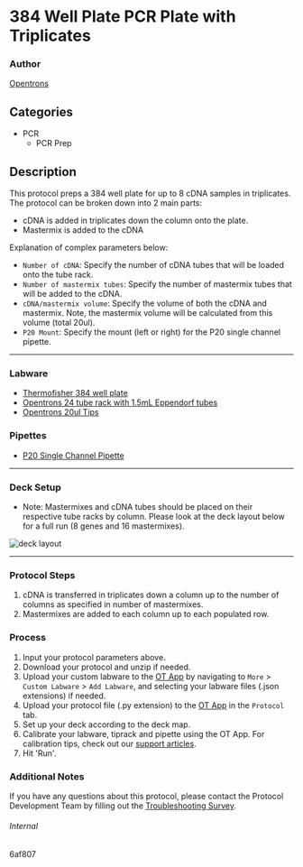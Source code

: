 # 384 Well Plate PCR Plate with Triplicates

### Author
[Opentrons](https://opentrons.com/)

## Categories
* PCR
	* PCR Prep

## Description
This protocol preps a 384 well plate for up to 8 cDNA samples in triplicates. The protocol can be broken down into 2 main parts:

* cDNA is added in triplicates down the column onto the plate.
* Mastermix is added to the cDNA

Explanation of complex parameters below:
* `Number of cDNA`: Specify the number of cDNA tubes that will be loaded onto the tube rack.
* `Number of mastermix tubes`: Specify the number of mastermix tubes that will be added to the cDNA.
* `cDNA/mastermix volume`: Specify the volume of both the cDNA and mastermix. Note, the mastermix volume will be calculated from this volume (total 20ul).
* `P20 Mount`: Specify the mount (left or right) for the P20 single channel pipette.

---

### Labware
* [Thermofisher 384 well plate](https://www.thermofisher.com/order/catalog/product/4309849#/4309849)
* [Opentrons 24 tube rack with 1.5mL Eppendorf tubes](opentrons_24_tuberack_eppendorf_1.5ml_safelock_snapcap)
* [Opentrons 20ul Tips](opentrons_24_tuberack_eppendorf_1.5ml_safelock_snapcap)

### Pipettes
* [P20 Single Channel Pipette](https://opentrons.com/pipettes/)

---

### Deck Setup
* Note: Mastermixes and cDNA tubes should be placed on their respective tube racks by column. Please look at the deck layout below for a full run (8 genes and 16 mastermixes).


![deck layout](https://opentrons-protocol-library-website.s3.amazonaws.com/custom-README-images/6af807/Screen+Shot+2023-08-03+at+2.05.09+PM.png)


---

### Protocol Steps
1. cDNA is transferred in triplicates down a column up to the number of columns as specified in number of mastermixes.
2. Mastermixes are added to each column up to each populated row.

### Process
1. Input your protocol parameters above.
2. Download your protocol and unzip if needed.
3. Upload your custom labware to the [OT App](https://opentrons.com/ot-app) by navigating to `More` > `Custom Labware` > `Add Labware`, and selecting your labware files (.json extensions) if needed.
4. Upload your protocol file (.py extension) to the [OT App](https://opentrons.com/ot-app) in the `Protocol` tab.
5. Set up your deck according to the deck map.
6. Calibrate your labware, tiprack and pipette using the OT App. For calibration tips, check out our [support articles](https://support.opentrons.com/en/collections/1559720-guide-for-getting-started-with-the-ot-2).
7. Hit 'Run'.

### Additional Notes
If you have any questions about this protocol, please contact the Protocol Development Team by filling out the [Troubleshooting Survey](https://protocol-troubleshooting.paperform.co/).

###### Internal
6af807
